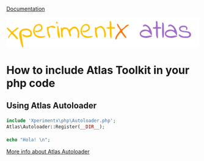 [Documentation](README.md) 

![xperimentx atlas toolkit](images/atlas.png) 

# How to include Atlas Toolkit in your php code 
## Using Atlas Autoloader
```php
include 'Xperimentx\php\Autoloader.php';
Atlas\Autoloader::Register(__DIR__);

echo "Hola! \n";
```
[More info about Atlas Autoloader](Autoloader.md) 
 

 
